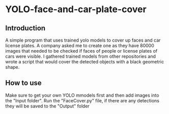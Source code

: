 # YOLO-face-and-car-plate-cover
## Introduction
A simple program that uses trained yolo models to cover up faces and car license plates. A company asked me to create one as they have 80000 images that needed to be checked if faces of people or license plates of cars were visible. I gathered trained models from other repositories and wrote a script that would cover the detected objects with a black geometric shape.

## How to use
Make sure to get your own YOLO mmodels first and then add images into the "Input folder". Run the "FaceCover.py" file, if there are any detections they will be saved to the "Output" folder

